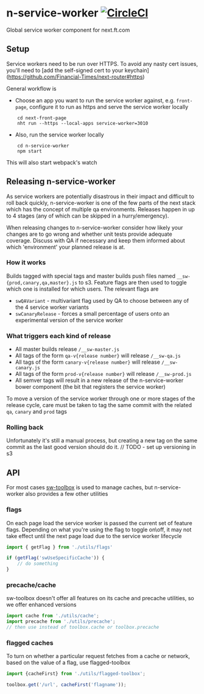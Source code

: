 # n-service-worker [![CircleCI](https://circleci.com/gh/Financial-Times/n-service-worker.svg?style=svg)](https://circleci.com/gh/Financial-Times/n-service-worker)

Global service worker component for next.ft.com

## Setup

Service workers need to be run over HTTPS. To avoid any nasty cert issues,
you'll need to [add the self-signed cert to your keychain]
(https://github.com/Financial-Times/next-router#https)

General workflow is

 * Choose an app you want to run the service worker against, e.g. `front-page`,
 configure it to run as https and serve the service worker locally

```
    cd next-front-page
    nht run --https --local-apps service-worker=3010
```

 * Also, run the service worker locally

```
    cd n-service-worker
    npm start
```

This will also start webpack's watch

## Releasing n-service-worker

As service workers are potentially disastrous in their impact and difficult to roll back quickly, n-service-worker is one of the few parts of the next stack which has the concept of multiple qa environments. Releases happen in up to 4 stages (any of which can be skipped in a hurry/emergency).

When releasing changes to n-service-worker consider how likely your changes are to go wrong and whether unit tests provide adequate coverage. Discuss with QA if necessary and keep them informed about which 'environment' your planned release is at.

### How it works

Builds tagged with special tags and master builds push files named `__sw-{prod,canary,qa,master}.js` to s3. Feature flags are then used to toggle which one is installed for which users. The relevant flags are
- `swQAVariant` - multivariant flag used by QA to choose between any of the 4 service worker variants
- `swCanaryRelease` - forces a small percentage of users onto an experimental version of the service worker

### What triggers each kind of release
- All master builds release `/__sw-master.js`
- All tags of the form `qa-v{release number}` will release `/__sw-qa.js`
- All tags of the form `canary-v{release number}` will release `/__sw-canary.js`
- All tags of the form `prod-v{release number}` will release `/__sw-prod.js`
- All semver tags will result in a new release of the n-service-worker bower component (the bit that registers the service worker)

To move a version of the service worker through one or more stages of the release cycle, care must be taken to tag the same commit with the related `qa`, `canary` and `prod` tags

### Rolling back
Unfortunately it's still a manual process, but creating a new tag on the same commit as the last good version should do it.
// TODO - set up versioning in s3

## API

For most cases [sw-toolbox](http://googlechrome.github.io/sw-toolbox/docs/releases/v3.2.0/tutorial-api.html) is used to manage caches, but n-service-worker also provides a few other utilities

### flags

On each page load the service worker is passed the current set of feature flags. Depending on what you're using the flag to toggle on\off, it may not take effect until the next page load due to the service worker lifecycle

```javascript
import { getFlag } from './utils/flags'

if (getFlag('swUseSpecificCache')) {
	// do something
}
```

### precache/cache
sw-toolbox doesn't offer all features on its cache and precache utilities, so we offer enhanced versions

```javascript
import cache from './utils/cache';
import precache from './utils/precache';
// then use instead of toolbox.cache or toolbox.precache

```

### flagged caches
To turn on whether a particular request fetches from a cache or network, based on the value of a flag, use flagged-toolbox

```javascript
import {cacheFirst} from './utils/flagged-toolbox';

toolbox.get('/url', cacheFirst('flagname'));

```
